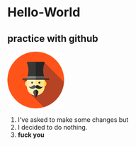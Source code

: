 # Hello-World
## practice with github
![](https://github.com/Amagicians/Markdown-Photo/raw/master/851667_wand_512x512.png)
1. I've asked to make some changes but 
2. I decided to do nothing.
3. **fuck you**